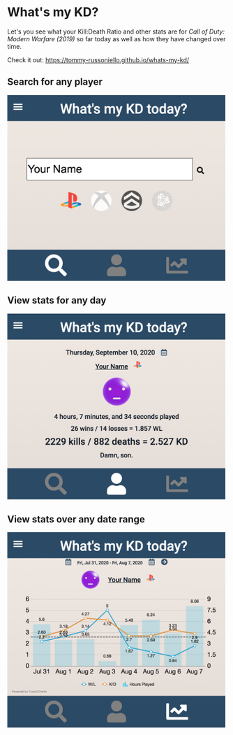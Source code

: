 # What's my KD?

Let's you see what your Kill:Death Ratio and other stats are for _Call of Duty: Modern Warfare (2019)_ so far today as well as how they have changed over time.

Check it out: https://tommy-russoniello.github.io/whats-my-kd/

## Search for any player
<img alt="search bar" src="https://github.com/tommy-russoniello/whats-my-kd/blob/master/images/documentation/search.png" width="500">

## View stats for any day
<img alt="stats for a day" src="https://github.com/tommy-russoniello/whats-my-kd/blob/master/images/documentation/today.png" width="500">

## View stats over any date range
<img alt="stats over time" src="https://github.com/tommy-russoniello/whats-my-kd/blob/master/images/documentation/history.png" width="500">
